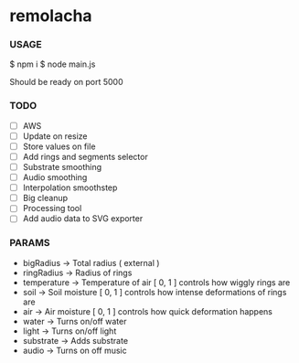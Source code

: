 # remolacha

### USAGE

$ npm i
$ node main.js

Should be ready on port 5000

### TODO

- [ ] AWS
- [ ] Update on resize
- [ ] Store values on file
- [ ] Add rings and segments selector
- [ ] Substrate smoothing
- [ ] Audio smoothing
- [ ] Interpolation smoothstep
- [ ] Big cleanup
- [ ] Processing tool
- [ ] Add audio data to SVG exporter

### PARAMS

* bigRadius -> Total radius ( external )
* ringRadius -> Radius of rings
* temperature -> Temperature of air [ 0, 1 ] controls how wiggly rings are
* soil -> Soil moisture [ 0, 1 ] controls how intense deformations of rings are
* air -> Air moisture [ 0, 1 ] controls how quick deformation happens
* water -> Turns on/off water
* light -> Turns on/off light
* substrate -> Adds substrate
* audio -> Turns on off music
